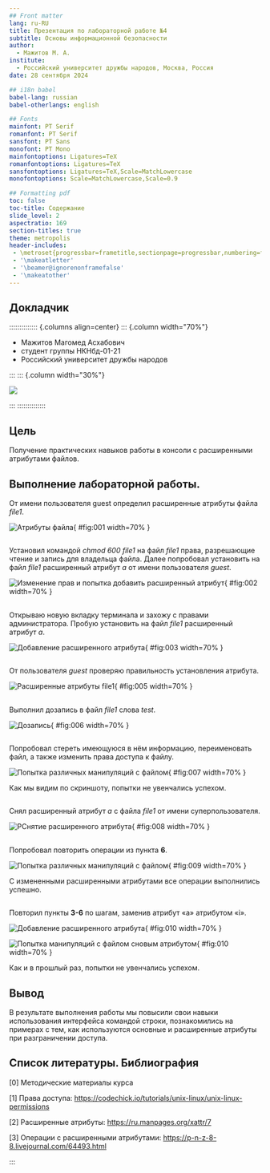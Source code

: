 ```yaml
---
## Front matter
lang: ru-RU
title: Презентация по лабораторной работе №4
subtitle: Основы информационной безопасности
author:
  - Мажитов М. А.
institute:
  - Российский университет дружбы народов, Москва, Россия
date: 28 сентября 2024

## i18n babel
babel-lang: russian
babel-otherlangs: english

## Fonts
mainfont: PT Serif
romanfont: PT Serif
sansfont: PT Sans
monofont: PT Mono
mainfontoptions: Ligatures=TeX
romanfontoptions: Ligatures=TeX
sansfontoptions: Ligatures=TeX,Scale=MatchLowercase
monofontoptions: Scale=MatchLowercase,Scale=0.9

## Formatting pdf
toc: false
toc-title: Содержание
slide_level: 2
aspectratio: 169
section-titles: true
theme: metropolis
header-includes:
 - \metroset{progressbar=frametitle,sectionpage=progressbar,numbering=fraction}
 - '\makeatletter'
 - '\beamer@ignorenonframefalse'
 - '\makeatother'
---
```


## Докладчик

:::::::::::::: {.columns align=center}
::: {.column width="70%"}

  * Мажитов Магомед Асхабович
  * студент группы НКНбд-01-21
  * Российский университет дружбы народов

:::
::: {.column width="30%"}

![](./image/ava.jpeg)

:::
::::::::::::::

## Цель

Получение практических навыков работы в консоли с расширенными атрибутами файлов.

## Выполнение лабораторной работы. 

От имени пользователя guest определил расширенные атрибуты файла *file1*.

![Атрибуты файла](image/1.png){ #fig:001 width=70% }

##

Установил командой *chmod 600 file1* на файл *file1* права, разрешающие чтение и запись для владельца файла. Далее попробовал установить на файл *file1* расширенный атрибут *a* от имени пользователя *guest*.

![Изменение прав и попытка добавить расширенный атрибут](image/2.png){ #fig:002 width=70% }

##

Открываю новую вкладку терминала и захожу с правами администратора. Пробую установить на файл *file1* расширенный атрибут *a*.

![Добавление расширенного атрибута](image/3.png){ #fig:003 width=70% }

##

От пользователя *guest* проверяю правильность установления атрибута.

![Расширенные атрибуты file1](image/4.png){ #fig:005 width=70% }

##

Выполнил дозапись в файл *file1* слова *test*.

![Дозапись](image/5.png){ #fig:006 width=70% }

##

Попробовал стереть имеющуюся в нём информацию, переименовать файл, а также изменить права доступа к файлу.

![Попытка различных манипуляций с файлом](image/6.png){ #fig:007 width=70% }

Как мы видим по скриншоту, попытки не увенчались успехом.

##

Снял расширенный атрибут *a* с файла *file1* от имени суперпользователя.

![РСнятие расширенного атрибута](image/7.png){ #fig:008 width=70% }

##

Попробовал повторить операции из пункта **6**.

![Попытка различных манипуляций с файлом](image/8.png){ #fig:009 width=70% }

С измененными расширенными атрибутами все операции выполнились успешно.

##

Повторил пункты **3-6** по шагам, заменив атрибут «a» атрибутом «i». 

![Добавление расширенного атрибута](image/9.png){ #fig:010 width=70% }

![Попытка манипуляций с файлом сновым атрибутом](image/10.png){ #fig:010 width=70% }

Как и в прошлый раз, попытки не увенчались успехом.

## Вывод

В результате выполнения работы мы повысили свои навыки использования интерфейса командой строки, познакомились на примерах с тем, как используются основные и расширенные атрибуты при разграничении доступа.

## Список литературы. Библиография

[0] Методические материалы курса

[1] Права доступа: https://codechick.io/tutorials/unix-linux/unix-linux-permissions

[2] Расширенные атрибуты: https://ru.manpages.org/xattr/7

[3] Операции с расширенными атрибутами: https://p-n-z-8-8.livejournal.com/64493.html

:::

